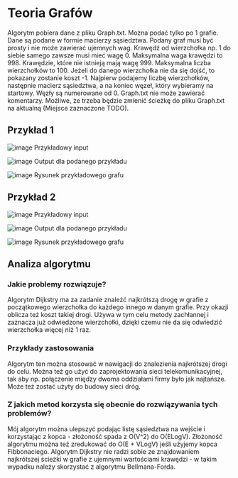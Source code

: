 # Teoria Grafów

Algorytm pobiera dane z pliku Graph.txt. Można podać tylko po 1 grafie. Dane są podane w formie macierzy sąsiedztwa. Podany graf musi być prosty i nie może zawierać ujemnych wag. Krawędź od wierzchołka np. 1 do siebie samego zawsze musi mieć wagę 0. Maksymalna waga krawędzi to 998. Krawędzie, które nie istnieją mają wagę 999. Maksymalna liczba wierzchołków to 100. Jeżeli do danego wierzchołka nie da się dojść, to pokazany zostanie koszt -1. Najpierw podajemy liczbę wierzchołków, następnie macierz sąsiedztwa, a na koniec węzeł, który wybieramy na startowy. Węzły są numerowane od 0. Graph.txt nie może zawierać komentarzy. Możliwe, że trzeba będzie zmienić ścieżkę do pliku Graph.txt na aktualną (Miejsce zaznaczone TODO).

## Przykład 1
![image](https://user-images.githubusercontent.com/72551316/120190822-676b7a80-c219-11eb-8e30-22c03d0ded3c.png)
Przykładowy input

![image](https://user-images.githubusercontent.com/72551316/120189974-45252d00-c218-11eb-8285-8ed9660fa9a6.png)
Output dla podanego przykładu

![image](https://user-images.githubusercontent.com/72551316/120192998-2b85e480-c21c-11eb-8c1c-14fd8394a3bb.png)
Rysunek przykładowego grafu

## Przykład 2
![image](https://user-images.githubusercontent.com/72551316/120203622-334b8600-c228-11eb-8f7b-5e497ffae6cf.png)
Przykładowy input

![image](https://user-images.githubusercontent.com/72551316/120203667-41010b80-c228-11eb-920e-2b0eacaea1bb.png)
Output dla podanego przykładu

![image](https://user-images.githubusercontent.com/72551316/120203970-963d1d00-c228-11eb-9965-02d09a9cab26.png)
Rysunek przykładowego grafu

## Analiza algorytmu
### Jakie problemy rozwiązuje?
Algorytm Dijkstry ma za zadanie znaleźć najkrótszą drogę w grafie z początkowego wierzchołka do każdego innego w danym grafie. Przy okazji oblicza też koszt takiej drogi. Używa w tym celu metody zachłannej i zaznacza już odwiedzone wierzchołki, dzięki czemu nie da się odwiedzić wierzchołka więcej niż 1 raz.
### Przykłady zastosowania
Algorytm ten można stosować w nawigacji do znalezienia najkrótszej drogi do celu.
Można też go użyć do zaprojektowania sieci telekomunikacyjnej, tak aby np. połączenie między dwoma oddziałami firmy było jak najtańsze.
Może też zostać użyty do budowy sieci dróg.
### Z jakich metod korzysta się obecnie do rozwiązywania tych problemów?
Mój algorytm można ulepszyć podając listę sąsiedztwa na wejście i korzystając z kopca - złożoność spada z O(V^2) do O(ELogV). Złożoność algorytmu można też zredukować do O(E + VLogV) jeśli użyjemy kopca Fibbonaciego. Algorytm Dijkstry nie radzi sobie ze znajdowaniem najkrótszej ścieżki w grafie z ujemnymi wartościami krawędzi - w takim wypadku należy skorzystać z algorytmu Bellmana-Forda.
